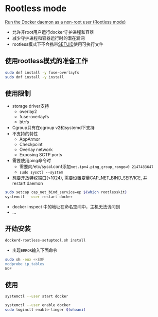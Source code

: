 # Rootless mode

[Run the Docker daemon as a non-root user (Rootless mode)](https://docs.docker.com/engine/security/rootless/#exposing-privileged-ports)

- 允许非root用户运行docker守护进程和容器
- 减少守护进程和容器运行时的潜在漏洞
- rootless模式下不会携带[SETUID](/sorted/linux/Linux_File_Id.md)使用可执行文件

## 使用rootless模式的准备工作

```bash
sudo dnf install -y fuse-overlayfs
sudo dnf install -y install
```

## 使用限制

- storage driver支持
  - overlay2
  - fuse-overlayfs
  - btrfs
- Cgroup只有在cgroup v2和systemd下支持
- 不支持的特性
  - AppArmor
  - Checkpoint
  - Overlay network
  - Exposing SCTP ports
- 需要使用ping命令时
  - 需要向/etc/syscl.conf添加`net.ipv4.ping_group_range=0 2147483647`
  - `sudo sysctl --system`
- 想要开放特权端口(<1024), 需要设置变量CAP_NET_BIND_SERVICE, 并restart daemon

```bash
sudo setcap cap_net_bind_service=ep $(which rootlesskit)
systemctl --user restart docker
```

- docker inspect 中的地址在命名空间中，主机无法访问到
- ...

## 开始安装

```bash
dockerd-rootless-setuptool.sh install
```

- 出现`ERROR`输入下面命令

```bash
sudo sh -eux <<EOF
modprobe ip_tables
EOF
```

## 使用

```bash
systemctl --user start docker
```

```bash
systemctl --user enable docker
sudo loginctl enable-linger $(whoami)
```

